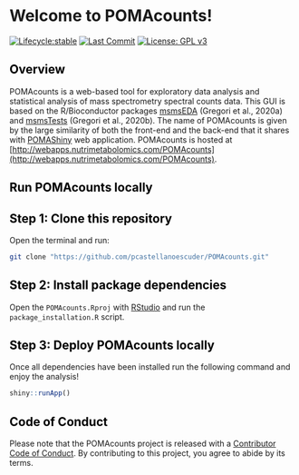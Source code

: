 
# Welcome to POMAcounts!

<!-- badges: start -->

[![Lifecycle:stable](https://img.shields.io/badge/lifecycle-stable-brightgreen.svg)](https://www.tidyverse.org/lifecycle/#stable)
[![Last Commit](https://img.shields.io/github/last-commit/pcastellanoescuder/POMAcounts.svg)](https://github.com/pcastellanoescuder/POMAcounts/commits/master)
[![License: GPL v3](https://img.shields.io/badge/License-GPLv3-blue.svg)](https://www.gnu.org/licenses/gpl-3.0)

<!-- badges: end -->

<h2 style="color:black">Overview</h2>

POMAcounts is a web-based tool for exploratory data analysis and statistical analysis of mass spectrometry spectral counts data. This GUI is based on the R/Bioconductor packages [msmsEDA](https://bioconductor.org/packages/release/bioc/html/msmsEDA.html) (Gregori et al., 2020a) and [msmsTests](https://bioconductor.org/packages/release/bioc/html/msmsTests.html) (Gregori et al., 2020b). The name of POMAcounts is given by the large similarity of both the front-end and the back-end that it shares with [POMAShiny](https://github.com/pcastellanoescuder/POMAShiny) web application. POMAcounts is hosted at [http://webapps.nutrimetabolomics.com/POMAcounts](http://webapps.nutrimetabolomics.com/POMAcounts).

<h2 style="color:black">Run POMAcounts locally</h2>

<h2 style="color:black">Step 1: Clone this repository</h2>

Open the terminal and run:

``` bash
git clone "https://github.com/pcastellanoescuder/POMAcounts.git"
```

<h2 style="color:black">Step 2: Install package dependencies</h2>

Open the `POMAcounts.Rproj` with [RStudio](https://rstudio.com) and run the `package_installation.R` script.

<h2 style="color:black">Step 3: Deploy POMAcounts locally</h2>

Once all dependencies have been installed run the following command and enjoy the analysis!

``` r
shiny::runApp()
```

<h2 style="color:black">Code of Conduct</h2>

Please note that the POMAcounts project is released with a [Contributor Code of Conduct](https://contributor-covenant.org/version/2/0/CODE_OF_CONDUCT.html). By contributing to this project, you agree to abide by its terms.

